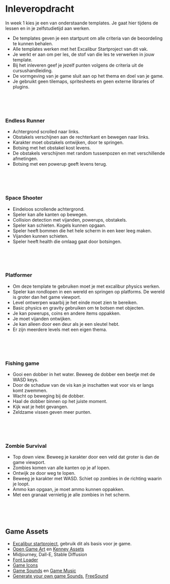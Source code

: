 # Inleveropdracht

In week 1 kies je een van onderstaande templates. Je gaat hier tijdens de lessen en in je zelfstudietijd aan werken. 

- De templates geven je een startpunt om alle criteria van de beoordeling te kunnen behalen.
- Alle templates werken met het Excalibur Startproject van dit vak.
- Je werkt er aan om per les, de stof van die les te verwerken in jouw template.
- Bij het inleveren geef je jezelf punten volgens de criteria uit de cursushandleiding.
- De vormgeving van je game sluit aan op het thema en doel van je game.
- Je gebruikt geen tilemaps, spritesheets en geen externe libraries of plugins.

<br>
<br>
<Br>

### Endless Runner

- Achtergrond scrolled naar links.
- Obstakels verschijnen aan de rechterkant en bewegen naar links.
- Karakter moet obstakels ontwijken, door te springen.
- Botsing met het obstakel kost levens.
- De obstakels verschijnen met random tussenpozen en met verschillende afmetingen.
- Botsing met een powerup geeft levens terug.

<br>
<br>
<br>

### Space Shooter
- Eindeloos scrollende achtergrond.
- Speler kan alle kanten op bewegen.
- Collision detection met vijanden, powerups, obstakels.
- Speler kan schieten. Kogels kunnen opgaan.
- Speler heeft bommen die het hele scherm in een keer leeg maken.
- Vijanden kunnen schieten.
- Speler heeft health die omlaag gaat door botsingen.

<br>
<br>
<br>

### Platformer
- Om deze template te gebruiken moet je met excalibur physics werken.
- Speler kan rondlopen in een wereld en springen op platforms. De wereld is groter dan het game viewport.
- Level ontwerpen waarbij je het einde moet zien te bereiken.
- Basic physics en gravity gebruiken om te botsen met objecten.
- Je kan powerups, coins en andere items oppakken.
- Je moet vijanden ontwijken.
- Je kan alleen door een deur als je een sleutel hebt.
- Er zijn meerdere levels met een eigen thema.

<br>
<br>
<br>

### Fishing game
- Gooi een dobber in het water. Beweeg de dobber een beetje met de WASD keys.
- Door de schaduw van de vis kan je inschatten wat voor vis er langs komt zwemmen.
- Wacht op beweging bij de dobber.
- Haal de dobber binnen op het juiste moment.
- Kijk wat je hebt gevangen. 
- Zeldzame vissen geven meer punten.

<br>
<br>
<br>

### Zombie Survival
- Top down view. Beweeg je karakter door een veld dat groter is dan de game viewport.
- Zombies komen van alle kanten op je af lopen.
- Ontwijk ze door weg te lopen. 
- Beweeg je karakter met WASD. Schiet op zombies in de richting waarin je loopt.
- Ammo kan opgaan, je moet ammo kunnen oppakken.
- Met een granaat vernietig je alle zombies in het scherm.
    

<br>
<br>
<br>

## Game Assets

- [Excalibur startproject](https://github.com/HR-CMGT/prg4-startproject-2025), gebruik dit als basis voor je game.
- [Open Game Art](https://opengameart.org) en [Kenney Assets](https://www.kenney.nl/assets)
- Midjourney, Dall-E, Stable Diffusion
- [Font Loader](https://fontfaceobserver.com)
- [Game Icons](https://game-icons.net)
- [Game Sounds](https://www.zapsplat.com) en [Game Music](https://www.bensound.com)
- [Generate your own game Sounds](https://sfxr.me), [FreeSound](https://freesound.org)